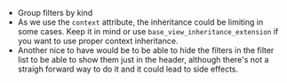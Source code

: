 - Group filters by kind
- As we use the `context` attribute, the inheritance could be limiting in some cases. Keep it in mind or use `base_view_inheritance_extension` if you want to use proper context inheritance.
- Another nice to have would be to be able to hide the filters in the filter list to be
  able to show them just in the header, although there's not a straigh forward way to
  do it and it could lead to side effects.
